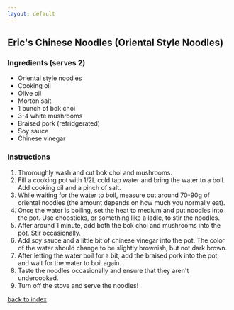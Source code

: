 ```yaml
---
layout: default
---
```


<!---
This is a comment. Note the triple dash to start, but double to end
-->

## Eric's Chinese Noodles (Oriental Style Noodles)
<!---
Eric Yang
EricYYang2022
Put your name or github username somewhere
-->


### Ingredients (serves 2)
- Oriental style noodles
- Cooking oil
- Olive oil
- Morton salt
- 1 bunch of bok choi
- 3-4 white mushrooms
- Braised pork (refridgerated)
- Soy sauce
- Chinese vinegar

### Instructions
1. Throroughly wash and cut bok choi and mushrooms.
1. Fill a cooking pot with 1/2L cold tap water and bring the water to a boil. Add cooking oil and a pinch of salt.
2. While waiting for the water to boil, measure out around 70-90g of oriental noodles (the amount depends on how much you normally eat).
3. Once the water is boiling, set the heat to medium and put noodles into the pot. Use chopsticks, or something like a ladle, to stir the noodles.
4. After around 1 minute, add both the bok choi and mushrooms into the pot. Stir occasionally.
5. Add soy sauce and a little bit of chinese vinegar into the pot. The color of the water should change to be slightly brownish, but not dark brown.
6. After letting the water boil for a bit, add the braised pork into the pot, and wait for the water to boil again. 
7. Taste the noodles occasionally and ensure that they aren't undercooked. 
8. Turn off the stove and serve the noodles!


<!--
Keep this link to return to the index
-->
[back to index](../)
